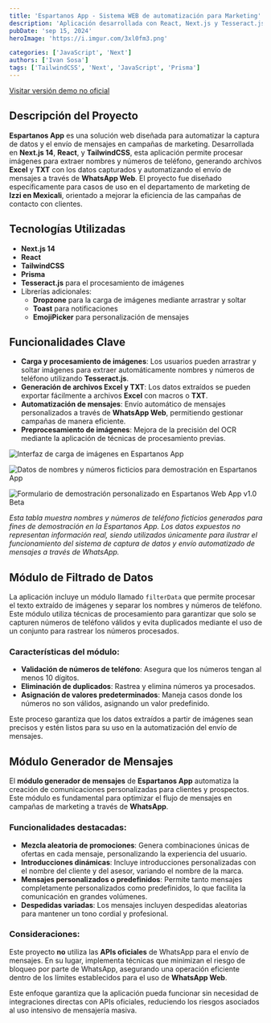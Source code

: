```yaml
---
title: 'Espartanos App - Sistema WEB de automatización para Marketing'
description: 'Aplicación desarrollada con React, Next.js y Tesseract.js para la automatización de procesos de captura de datos y envío de mensajes en el departamento de marketing.'
pubDate: 'sep 15, 2024'
heroImage: 'https://i.imgur.com/3xl0fm3.png'

categories: ['JavaScript', 'Next']
authors: ['Ivan Sosa']
tags: ['TailwindCSS', 'Next', 'JavaScript', 'Prisma']
---
```


[Visitar versión demo no oficial](https://espartanos.vercel.app/ "Espartanos App")

## Descripción del Proyecto

**Espartanos App** es una solución web diseñada para automatizar la captura de datos y el envío de mensajes en campañas de marketing. Desarrollada en **Next.js 14**, **React**, y **TailwindCSS**, esta aplicación permite procesar imágenes para extraer nombres y números de teléfono, generando archivos **Excel** y **TXT** con los datos capturados y automatizando el envío de mensajes a través de **WhatsApp Web**. El proyecto fue diseñado específicamente para casos de uso en el departamento de marketing de **Izzi en Mexicali**, orientado a mejorar la eficiencia de las campañas de contacto con clientes.

## Tecnologías Utilizadas

- **Next.js 14**
- **React**
- **TailwindCSS**
- **Prisma**
- **Tesseract.js** para el procesamiento de imágenes
- Librerías adicionales:
  - **Dropzone** para la carga de imágenes mediante arrastrar y soltar
  - **Toast** para notificaciones
  - **EmojiPicker** para personalización de mensajes

## Funcionalidades Clave

- **Carga y procesamiento de imágenes**: Los usuarios pueden arrastrar y soltar imágenes para extraer automáticamente nombres y números de teléfono utilizando **Tesseract.js**.
- **Generación de archivos Excel y TXT**: Los datos extraídos se pueden exportar fácilmente a archivos **Excel** con macros o **TXT**.
- **Automatización de mensajes**: Envío automático de mensajes personalizados a través de **WhatsApp Web**, permitiendo gestionar campañas de manera eficiente.
- **Preprocesamiento de imágenes**: Mejora de la precisión del OCR mediante la aplicación de técnicas de procesamiento previas.

![Interfaz de carga de imágenes en Espartanos App](https://i.imgur.com/EMtSOyz.png)

![Datos de nombres y números ficticios para demostración en Espartanos App](https://i.imgur.com/sXeIpdp.png)

![Formulario de demostración personalizado en Espartanos Web App v1.0 Beta](https://i.imgur.com/bac9kj6.png)

*Esta tabla muestra nombres y números de teléfono ficticios generados para fines de demostración en la Espartanos App. Los datos expuestos no representan información real, siendo utilizados únicamente para ilustrar el funcionamiento del sistema de captura de datos y envío automatizado de mensajes a través de WhatsApp.*

## Módulo de Filtrado de Datos

La aplicación incluye un módulo llamado `filterData` que permite procesar el texto extraído de imágenes y separar los nombres y números de teléfono. Este módulo utiliza técnicas de procesamiento para garantizar que solo se capturen números de teléfono válidos y evita duplicados mediante el uso de un conjunto para rastrear los números procesados.

### Características del módulo:

- **Validación de números de teléfono**: Asegura que los números tengan al menos 10 dígitos.
- **Eliminación de duplicados**: Rastrea y elimina números ya procesados.
- **Asignación de valores predeterminados**: Maneja casos donde los números no son válidos, asignando un valor predefinido.

Este proceso garantiza que los datos extraídos a partir de imágenes sean precisos y estén listos para su uso en la automatización del envío de mensajes.

## Módulo Generador de Mensajes

El **módulo generador de mensajes** de **Espartanos App** automatiza la creación de comunicaciones personalizadas para clientes y prospectos. Este módulo es fundamental para optimizar el flujo de mensajes en campañas de marketing a través de **WhatsApp**.

### Funcionalidades destacadas:

- **Mezcla aleatoria de promociones**: Genera combinaciones únicas de ofertas en cada mensaje, personalizando la experiencia del usuario.
- **Introducciones dinámicas**: Incluye introducciones personalizadas con el nombre del cliente y del asesor, variando el nombre de la marca.
- **Mensajes personalizados o predefinidos**: Permite tanto mensajes completamente personalizados como predefinidos, lo que facilita la comunicación en grandes volúmenes.
- **Despedidas variadas**: Los mensajes incluyen despedidas aleatorias para mantener un tono cordial y profesional.

### Consideraciones:

Este proyecto **no** utiliza las **APIs oficiales** de WhatsApp para el envío de mensajes. En su lugar, implementa técnicas que minimizan el riesgo de bloqueo por parte de WhatsApp, asegurando una operación eficiente dentro de los límites establecidos para el uso de **WhatsApp Web**.

Este enfoque garantiza que la aplicación pueda funcionar sin necesidad de integraciones directas con APIs oficiales, reduciendo los riesgos asociados al uso intensivo de mensajería masiva.